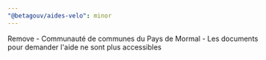```yaml
---
"@betagouv/aides-velo": minor
---
```


Remove - Communauté de communes du Pays de Mormal - Les documents pour demander l'aide ne sont plus accessibles
